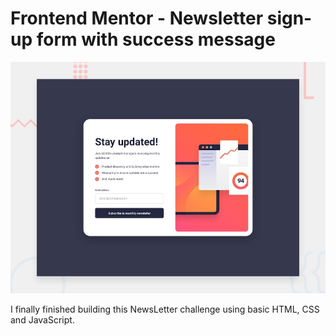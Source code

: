 # Frontend Mentor - Newsletter sign-up form with success message

![Design preview for the Newsletter sign-up form with success message coding challenge](./design/desktop-preview.jpg)

I finally finished building this NewsLetter challenge using basic HTML, CSS and JavaScript.
